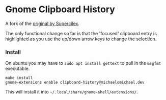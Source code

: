 # Gnome Clipboard History

A fork of the [original by Supercilex](https://github.com/SUPERCILEX/gnome-clipboard-history).

The only functional change so far is that the 'focused' clipboard entry 
is highlighted as you use the up/down arrow keys to change the selection. 


### Install

On ubuntu you may have to `sudo apt install gettext` to pull in the `msgfmt` executable.

```shell
make install
gnome-extensions enable clipboard-history@michaelomichael.dev
```

This will install it into `~/.local/share/gnome-shell/extensions/`.
